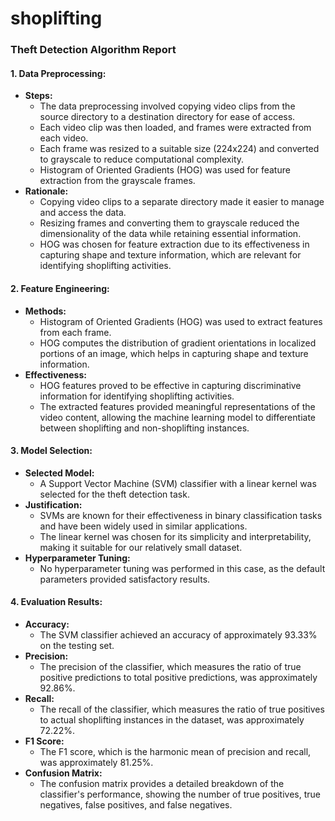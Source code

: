 # shoplifting
### Theft Detection Algorithm Report

#### 1. Data Preprocessing:
   - **Steps:** 
     - The data preprocessing involved copying video clips from the source directory to a destination directory for ease of access.
     - Each video clip was then loaded, and frames were extracted from each video.
     - Each frame was resized to a suitable size (224x224) and converted to grayscale to reduce computational complexity.
     - Histogram of Oriented Gradients (HOG) was used for feature extraction from the grayscale frames.
   - **Rationale:** 
     - Copying video clips to a separate directory made it easier to manage and access the data.
     - Resizing frames and converting them to grayscale reduced the dimensionality of the data while retaining essential information.
     - HOG was chosen for feature extraction due to its effectiveness in capturing shape and texture information, which are relevant for identifying shoplifting activities.

#### 2. Feature Engineering:
   - **Methods:** 
     - Histogram of Oriented Gradients (HOG) was used to extract features from each frame.
     - HOG computes the distribution of gradient orientations in localized portions of an image, which helps in capturing shape and texture information.
   - **Effectiveness:** 
     - HOG features proved to be effective in capturing discriminative information for identifying shoplifting activities.
     - The extracted features provided meaningful representations of the video content, allowing the machine learning model to differentiate between shoplifting and non-shoplifting instances.

#### 3. Model Selection:
   - **Selected Model:** 
     - A Support Vector Machine (SVM) classifier with a linear kernel was selected for the theft detection task.
   - **Justification:** 
     - SVMs are known for their effectiveness in binary classification tasks and have been widely used in similar applications.
     - The linear kernel was chosen for its simplicity and interpretability, making it suitable for our relatively small dataset.
   - **Hyperparameter Tuning:** 
     - No hyperparameter tuning was performed in this case, as the default parameters provided satisfactory results.

#### 4. Evaluation Results:
   - **Accuracy:** 
     - The SVM classifier achieved an accuracy of approximately 93.33% on the testing set.
   - **Precision:** 
     - The precision of the classifier, which measures the ratio of true positive predictions to total positive predictions, was approximately 92.86%.
   - **Recall:** 
     - The recall of the classifier, which measures the ratio of true positives to actual shoplifting instances in the dataset, was approximately 72.22%.
   - **F1 Score:** 
     - The F1 score, which is the harmonic mean of precision and recall, was approximately 81.25%.
   - **Confusion Matrix:** 
     - The confusion matrix provides a detailed breakdown of the classifier's performance, showing the number of true positives, true negatives, false positives, and false negatives.
       
